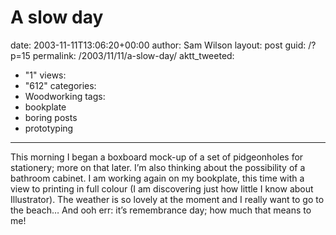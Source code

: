 A slow day
==========

date: 2003-11-11T13:06:20+00:00
author: Sam Wilson
layout: post
guid: /?p=15
permalink: /2003/11/11/a-slow-day/
aktt_tweeted:
  - "1"
views:
  - "612"
categories:
  - Woodworking
tags:
  - bookplate
  - boring posts
  - prototyping
---
This morning I began a boxboard mock-up of a set of pidgeonholes for stationery; more on that later. I&#8217;m also thinking about the possibility of a bathroom cabinet. I am working again on my bookplate, this time with a view to printing in full colour (I am discovering just how little I know about Illustrator). The weather is so lovely at the moment and I really want to go to the beach&#8230; And ooh err: it&#8217;s remembrance day; how much that means to me!
